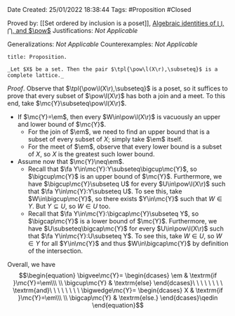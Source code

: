 <br />
<br />

Date Created: 25/01/2022 18:38:44
Tags: #Proposition #Closed 

Proved by: [[Set ordered by inclusion is a poset]], [Algebraic identities of $\bigcup$, $\bigcap$, and $\pow$](Algebraic%20identities%20of%20unions,%20intersections,%20and%20power%20sets.md)
Justifications: _Not Applicable_

Generalizations: _Not Applicable_
Counterexamples: _Not Applicable_

``` ad-Proposition
title: Proposition.

_Let $X$ be a set. Then the pair $\tpl{\pow\l(X\r),\subseteq}$ is a complete lattice._

```

_Proof_. Observe that $\tpl{\pow\l(X\r),\subseteq}$ is a poset, so it suffices to prove that every subset of $\pow\l(X\r)$ has both a join and a meet. To this end, take $\mc{Y}\subseteq\pow\l(X\r)$.
* If $\mc{Y}=\em$, then every $W\in\pow\l(X\r)$ is vacuously an upper and lower bound of $\mc{Y}$.
    * For the join of $\em$, we need to find an upper bound that is a subset of every subset of $X$; simply take $\em$ itself.
    * For the meet of $\em$, observe that every lower bound is a subset of $X$, so $X$ is the greatest such lower bound.
* Assume now that $\mc{Y}\neq\em$.
    * Recall that $\fa Y\in\mc{Y}:Y\subseteq\bigcup\mc{Y}$, so $\bigcup\mc{Y}$ is an upper bound of $\mc{Y}$. Furthermore, we have $\bigcup\mc{Y}\subseteq U$ for every $U\in\pow\l(X\r)$ such that $\fa Y\in\mc{Y}:Y\subseteq U$. To see this, take $W\in\bigcup\mc{Y}$, so there exists $Y\in\mc{Y}$ such that $W\in Y$. But $Y\subseteq U$, so $W\in U$ too.
    * Recall that $\fa Y\in\mc{Y}:\bigcap\mc{Y}\subseteq Y$, so $\bigcap\mc{Y}$ is a lower bound of $\mc{Y}$. Furthermore, we have $U\subseteq\bigcap\mc{Y}$ for every $U\in\pow\l(X\r)$ such that $\fa Y\in\mc{Y}:U\subseteq Y$. To see this, take $W\in U$, so $W\in Y$ for all $Y\in\mc{Y}$ and thus $W\in\bigcap\mc{Y}$ by definition of the intersection.
    
Overall, we have
$$\begin{equation}
    \bigvee\mc{Y}=
        \begin{dcases}
            \em & \textrm{if }\mc{Y}=\em\\\ \\
            \bigcup\mc{Y} & \textrm{else}
        \end{dcases}\ \ \ \ \ \ \ \ \textrm{and}\ \ \ \ \ \ \ \ \bigwedge\mc{Y}=
        \begin{dcases}
            X & \textrm{if }\mc{Y}=\em\\\ \\
            \bigcap\mc{Y} & \textrm{else.}
        \end{dcases}\qedin
\end{equation}$$
